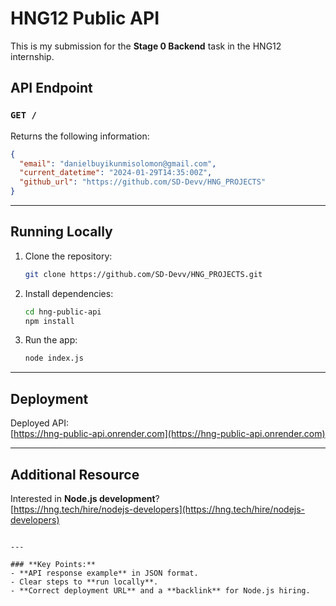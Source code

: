 # HNG12 Public API

This is my submission for the **Stage 0 Backend** task in the HNG12 internship.

## API Endpoint

### `GET /`
Returns the following information:

```json
{
  "email": "danielbuyikunmisolomon@gmail.com",
  "current_datetime": "2024-01-29T14:35:00Z",
  "github_url": "https://github.com/SD-Devv/HNG_PROJECTS"
}
```

---

## Running Locally

1. Clone the repository:
   ```bash
   git clone https://github.com/SD-Devv/HNG_PROJECTS.git
   ```
2. Install dependencies:
   ```bash
   cd hng-public-api
   npm install
   ```
3. Run the app:
   ```bash
   node index.js
   ```

---

## Deployment

Deployed API:  
[https://hng-public-api.onrender.com](https://hng-public-api.onrender.com)

---

## Additional Resource

Interested in **Node.js development**?  
[https://hng.tech/hire/nodejs-developers](https://hng.tech/hire/nodejs-developers)
```

---

### **Key Points:**
- **API response example** in JSON format.
- Clear steps to **run locally**.
- **Correct deployment URL** and a **backlink** for Node.js hiring.
